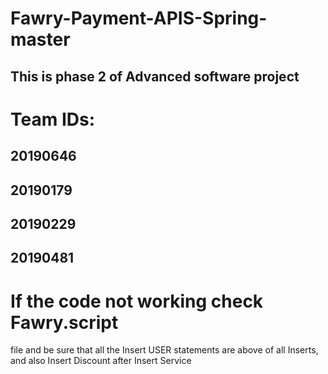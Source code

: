# Fawry-Payment-APIS-Spring-master
## This is phase 2 of Advanced software project

# Team IDs:
## 20190646
## 20190179
## 20190229
## 20190481

# If the code not working check Fawry.script
 file and be sure that all the Insert USER statements are above of all Inserts,
 and also Insert Discount after Insert Service
